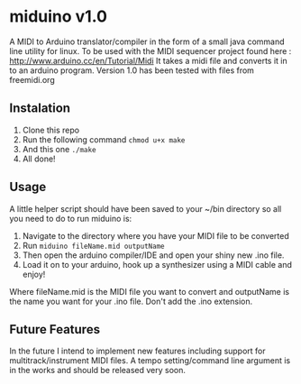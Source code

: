 # miduino v1.0
A MIDI to Arduino translator/compiler in the form of a small java command line utility for linux. To be used with the MIDI sequencer project found here : http://www.arduino.cc/en/Tutorial/Midi
It takes a midi file and converts it in to an arduino program. Version 1.0 has been tested with files from freemidi.org

## Instalation
1. Clone this repo
2. Run the following command `chmod u+x make`
3. And this one `./make`
4. All done!

## Usage
A little helper script should have been saved to your ~/bin directory so all you need to do to run miduino is:

1. Navigate to the directory where you have your MIDI file to be converted
2. Run `miduino fileName.mid outputName`
3. Then open the arduino compiler/IDE and open your shiny new .ino file.
4. Load it on to your arduino, hook up a synthesizer using a MIDI cable and enjoy!

Where fileName.mid is the MIDI file you want to convert and outputName is the name you want for your .ino file. Don't add the .ino extension.

## Future Features
In the future I intend to implement new features including support for multitrack/instrument MIDI files. A tempo setting/command line argument is in the works and should be released very soon. 
